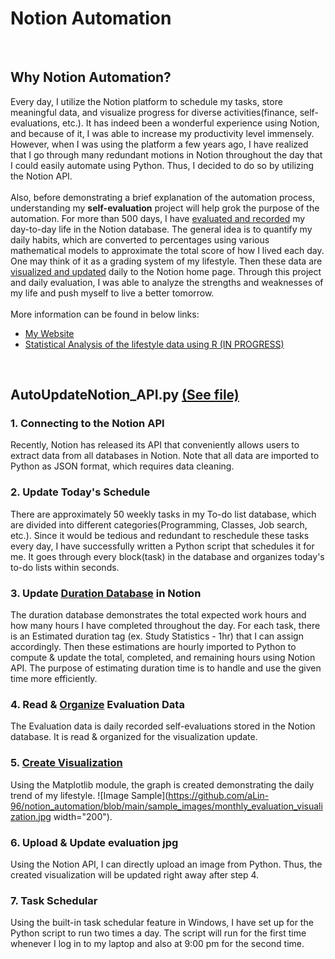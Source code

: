 # Notion Automation

<br>  


## Why Notion Automation? 
Every day, I utilize the Notion platform to schedule my tasks, store meaningful data, and visualize progress for diverse activities(finance, self-evaluations, etc.).
It has indeed been a wonderful experience using Notion, and because of it, I was able to increase my productivity level immensely. 
However, when I was using the platform a few years ago, I have realized that I go through many redundant motions in Notion throughout the day that I could easily automate using Python. 
Thus, I decided to do so by utilizing the Notion API. 
<br>  
Also, before demonstrating a brief explanation of the automation process, understanding my **self-evaluation** project will help grok the purpose of the automation.
For more than 500 days, I have [evaluated and recorded](https://github.com/aLin-96/notion_automation/tree/main/Data) my day-to-day life in the Notion database. 
The general idea is to quantify my daily habits, which are converted to percentages using various mathematical models to approximate the total score of how I lived each day. 
One may think of it as a grading system of my lifestyle.
Then these data are [visualized and updated](https://github.com/aLin-96/notion_automation/blob/main/evaluation_img_example.png) daily to the Notion home page. 
Through this project and daily evaluation, I was able to analyze the strengths and weaknesses of my life and push myself to live a better tomorrow.
<br>  
More information can be found in below links:
- [My Website](https://www.andyleeproject.com/)
- [Statistical Analysis of the lifestyle data using R (IN PROGRESS)](https://alin-96.github.io/selfeval_main.html)




<br>  

## AutoUpdateNotion_API.py [(See file)](https://github.com/aLin-96/notion_automation/blob/main/AutoUpdateNotion_API.py)

### 1. Connecting to the Notion API
Recently, Notion has released its API that conveniently allows users to extract data from all databases in Notion. Note that all data are imported to Python as JSON format, which requires data cleaning. 

### 2. Update Today's Schedule
There are approximately 50 weekly tasks in my To-do list database, which are divided into different categories(Programming, Classes, Job search, etc.).
Since it would be tedious and redundant to reschedule these tasks every day, I have successfully written a Python script that schedules it for me.
It goes through every block(task) in the database and organizes today's to-do lists within seconds. 

### 3. Update [Duration Database](https://github.com/aLin-96/notion_automation/blob/main/sample_images/Duration_DB_sample.jpg) in Notion
The duration database demonstrates the total expected work hours and how many hours I have completed throughout the day. For each task, there is an Estimated duration tag (ex. Study Statistics - 1hr) that I can assign accordingly. Then these estimations are hourly imported to Python to compute & update the total, completed, and remaining hours using Notion API. The purpose of estimating duration time is to handle and use the given time more efficiently. 

### 4. Read & [Organize](https://github.com/aLin-96/notion_automation/blob/main/myPackage/organize_evaluation_data.py) Evaluation Data 
The Evaluation data is daily recorded self-evaluations stored in the Notion database. 
It is read & organized for the visualization update.

### 5. [Create Visualization](https://github.com/aLin-96/notion_automation/blob/main/myPackage/NotionprocessMonth.py)
Using the Matplotlib module, the graph is created demonstrating the daily trend of my lifestyle. ![Image Sample](https://github.com/aLin-96/notion_automation/blob/main/sample_images/monthly_evaluation_visualization.jpg width="200"). 

### 6. Upload & Update evaluation jpg
Using the Notion API, I can directly upload an image from Python. Thus, the created visualization will be updated right away after step 4. 

### 7. Task Schedular
Using the built-in task schedular feature in Windows, I have set up for the Python script to run two times a day. 
The script will run for the first time whenever I log in to my laptop and also at 9:00 pm for the second time.




